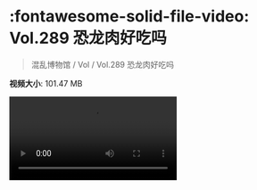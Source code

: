 # :fontawesome-solid-file-video: Vol.289 恐龙肉好吃吗

> 混乱博物馆 / Vol / Vol.289 恐龙肉好吃吗

**视频大小**: 101.47 MB

<div class="video"><video src="https://file.hsyhx.top/archive/混乱博物馆/Vol/Vol.289 恐龙肉好吃吗.mp4" controls preload>🤔 您的浏览器不支持 video 标签</video></div>